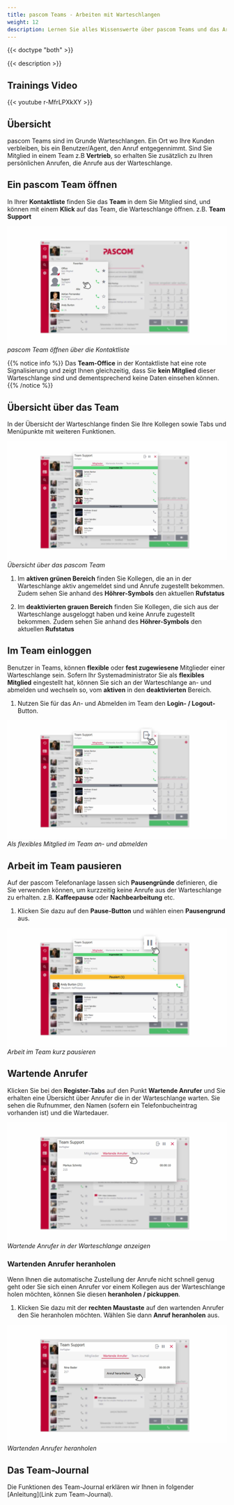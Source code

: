 ```yaml
---
title: pascom Teams - Arbeiten mit Warteschlangen
weight: 12
description: Lernen Sie alles Wissenswerte über pascom Teams und das Arbeiten mit Wartenschlangen
---
```


{{< doctype "both" >}}
 
{{< description >}}

## Trainings Video

{{< youtube r-MfrLPXkXY  >}} 


## Übersicht


pascom Teams sind im Grunde Warteschlangen. Ein Ort wo Ihre Kunden verbleiben, bis ein Benutzer/Agent, den Anruf entgegennimmt. Sind Sie Mitglied in einem Team z.B **Vertrieb**, so erhalten Sie zusätzlich zu Ihren persönlichen Anrufen, die Anrufe aus der Warteschlange. 

## Ein pascom Team öffnen

In Ihrer **Kontaktliste** finden Sie das **Team** in dem Sie Mitglied sind, und können mit einem **Klick** auf das Team, die Warteschlange öffnen. z.B. **Team Support**

![pascom Team öffnen](open_teams.jpg)
*pascom Team öffnen über die Kontaktliste*
</br>

{{% notice info %}}
Das **Team-Office** in der Kontaktliste hat eine rote Signalisierung und zeigt Ihnen gleichzeitig, dass Sie **kein Mitglied** dieser Warteschlange sind und dementsprechend keine Daten einsehen können. 
{{% /notice %}}

## Übersicht über das Team

In der Übersicht der Warteschlange finden Sie Ihre Kollegen sowie Tabs und Menüpunkte mit weiteren Funktionen.

![Übersicht pascom Team](overview_teams.de.jpg)
*Übersicht über das pascom Team*
</br>

1. Im **aktiven grünen Bereich** finden Sie Kollegen, die an in der Warteschlange aktiv angemeldet sind und Anrufe zugestellt bekommen. Zudem sehen Sie anhand des **Höhrer-Symbols** den aktuellen **Rufstatus**

2. Im **deaktivierten grauen Bereich** finden Sie Kollegen, die sich aus der Warteschlange ausgeloggt haben und keine Anrufe zugestellt bekommen. Zudem sehen Sie anhand des **Höhrer-Symbols** den aktuellen **Rufstatus**

## Im Team einloggen

Benutzer in Teams, können **flexible** oder **fest zugewiesene** Mitglieder einer Warteschlange sein. Sofern Ihr Systemadministrator Sie als  **flexibles Mitglied** eingestellt hat, können Sie sich an der Warteschlange an- und abmelden und wechseln so, vom **aktiven** in den **deaktivierten** Bereich.

1. Nutzen Sie für das An- und Abmelden im Team den  **Login- / Logout-** Button.

![Vom Team an- und abmelden](login_teams.de.jpg)
*Als flexibles Mitglied im Team an- und abmelden*

## Arbeit im Team pausieren

Auf der pascom Telefonanlage lassen sich **Pausengründe** definieren, die Sie verwenden können, um kurzzeitig keine Anrufe aus der Warteschlange zu erhalten. z.B. **Kaffeepause** oder **Nachbearbeitung** etc. 

1. Klicken Sie dazu auf den **Pause-Button** und wählen einen **Pausengrund** aus.

![Arbeit im Team pausieren](pause_teams.de.jpg)
*Arbeit im Team kurz pausieren*


## Wartende Anrufer

Klicken Sie bei den **Register-Tabs** auf den Punkt **Wartende Anrufer** und Sie erhalten eine Übersicht über Anrufer die in der Warteschlange warten. 
Sie sehen die Rufnummer, den Namen (sofern ein Telefonbucheintrag vorhanden ist) und die Wartedauer.

![Wartende Anrufer im Team](waitingcall_teams.de.jpg)
*Wartende Anrufer in der Warteschlange anzeigen*

### Wartenden Anrufer heranholen

Wenn Ihnen die automatische Zustellung der Anrufe nicht schnell genug geht oder Sie sich einen Anrufer vor einem Kollegen aus der Warteschlange holen möchten, können Sie diesen **heranholen / pickuppen**.

1. Klicken Sie dazu mit der **rechten Maustaste** auf den wartenden Anrufer den Sie heranholen möchten. Wählen Sie dann **Anruf heranholen** aus. 

![Wartenden Anrufer heranholen](pickup_teams.de.jpg)
*Wartenden Anrufer heranholen*


## Das Team-Journal

Die Funktionen des Team-Journal erklären wir Ihnen in folgender [Anleitung](Link zum Team-Journal).

<br />